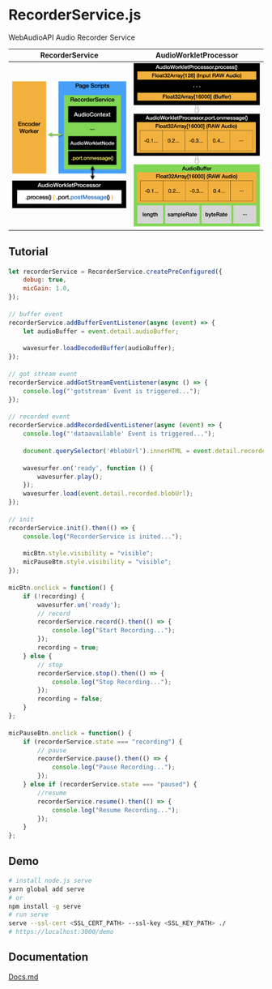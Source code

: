 # RecorderService.js

WebAudioAPI Audio Recorder Service

| RecorderService                                 | AudioWorkletProcessor                                      |
| ----------------------------------------------- | ---------------------------------------------------------- |
| ![RecorderService](.github/recorderservice.png) | ![AudioWorketProcessor](.github/audioworkletprocessor.png) |

## Tutorial

```javascript
let recorderService = RecorderService.createPreConfigured({
    debug: true,
    micGain: 1.0,
});

// buffer event
recorderService.addBufferEventListener(async (event) => {
    let audioBuffer = event.detail.audioBuffer;

    wavesurfer.loadDecodedBuffer(audioBuffer);
});

// got stream event
recorderService.addGotStreamEventListener(async () => {
    console.log("'gotstream' Event is triggered...");
});

// recorded event
recorderService.addRecordedEventListener(async (event) => {
    console.log("'dataavailable' Event is triggered...");

    document.querySelector('#blobUrl').innerHTML = event.detail.recorded.blobUrl;

    wavesurfer.on('ready', function () {
        wavesurfer.play();
    });
    wavesurfer.load(event.detail.recorded.blobUrl);
});

// init 
recorderService.init().then(() => {
    console.log("RecorderService is inited...");

    micBtn.style.visibility = "visible";
    micPauseBtn.style.visibility = "visible";
});

micBtn.onclick = function() {
    if (!recording) {
        wavesurfer.un('ready');
        // record
        recorderService.record().then(() => {
            console.log("Start Recording...");
        });
        recording = true;
    } else {
        // stop
        recorderService.stop().then(() => {
            console.log("Stop Recording...");
        });
        recording = false;
    }
};

micPauseBtn.onclick = function() {
    if (recorderService.state === "recording") {
        // pause
        recorderService.pause().then(() => {
            console.log("Pause Recording...");
        });
    } else if (recorderService.state === "paused") {
        //resume
        recorderService.resume().then(() => {
            console.log("Resume Recording...");
        });
    }
};    
```

## Demo

```bash
# install node.js serve
yarn global add serve
# or
npm install -g serve
# run serve
serve --ssl-cert <SSL_CERT_PATH> --ssl-key <SSL_KEY_PATH> ./
# https://localhost:3000/demo
```

## Documentation

[Docs.md](docs.md)
